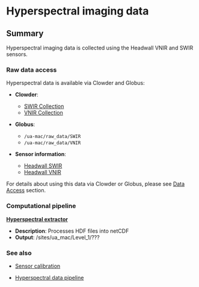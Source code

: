 # Hyperspectral imaging data

## Summary

Hyperspectral imaging data is collected using the Headwall VNIR and SWIR sensors.

### Raw data access

Hyperspectral data is available via Clowder and Globus:

* **Clowder**: 

  * [SWIR Collection](https://terraref.ncsa.illinois.edu/clowder/collection/5728c2b3e4b03269d707a126)
  * [VNIR Collection](https://terraref.ncsa.illinois.edu/clowder/collection/57223ccfe4b082fbf2a8f5dc)

* **Globus**:

  * `/ua-mac/raw_data/SWIR`
  * `/ua-mac/raw_data/VNIR`

* **Sensor information**:

  * [Headwall SWIR](https://terraref.ncsa.illinois.edu/clowder/datasets/5817870c4f0ce77b6655aecd) 
  * [Headwall VNIR](https://terraref.ncsa.illinois.edu/clowder/datasets/581787264f0ce77b6655b125) 


For details about using this data via Clowder or Globus, please see [Data Access](/how-to-access-data.md) section.

### Computational pipeline

**[Hyperspectral extractor](https://github.com/terraref/extractors-hyperspectral)**

* **Description**: Processes HDF files into netCDF
* **Output**: \/sites\/ua\_mac\/Level\_1\/???

### See also

* [Sensor calibration](/sensor-calibration.md)

* [Hyperspectral data pipeline](/hyperspectral-data.md)


